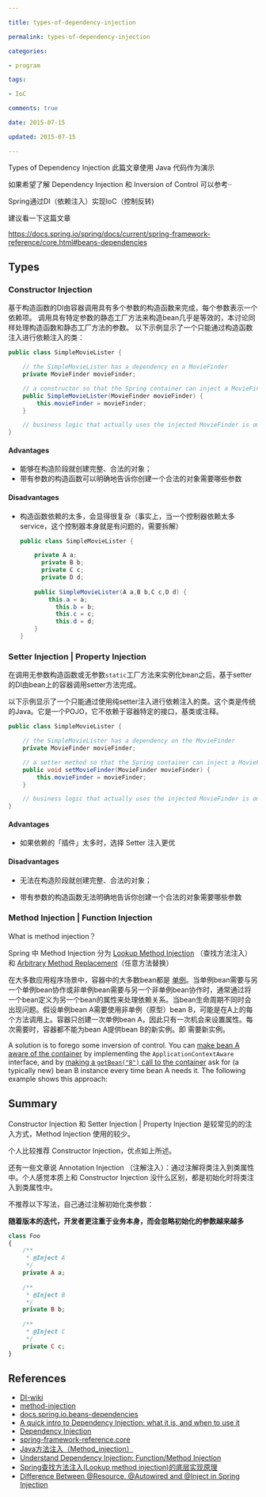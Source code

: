 ```yaml
---

title: types-of-dependency-injection

permalink: types-of-dependency-injection

categories:

- program

tags: 

- IoC

comments: true

date: 2015-07-15

updated: 2015-07-15

---
```


Types of Dependency Injection
此篇文章使用 Java 代码作为演示

如果希望了解 Dependency Injection 和  Inversion of Control 可以参考··

Spring通过DI（依赖注入）实现IoC（控制反转)

建议看一下这篇文章

https://docs.spring.io/spring/docs/current/spring-framework-reference/core.html#beans-dependencies

## Types

### Constructor Injection

基于构造函数的DI由容器调用具有多个参数的构造函数来完成，每个参数表示一个依赖项。 调用具有特定参数的静态工厂方法来构造bean几乎是等效的，本讨论同样处理构造函数和静态工厂方法的参数。 以下示例显示了一个只能通过构造函数注入进行依赖注入的类：

```java
public class SimpleMovieLister {

    // the SimpleMovieLister has a dependency on a MovieFinder
    private MovieFinder movieFinder;

    // a constructor so that the Spring container can inject a MovieFinder
    public SimpleMovieLister(MovieFinder movieFinder) {
        this.movieFinder = movieFinder;
    }

    // business logic that actually uses the injected MovieFinder is omitted...
}
```

#### Advantages

- 能够在构造阶段就创建完整、合法的对象；
- 带有参数的构造函数可以明确地告诉你创建一个合法的对象需要哪些参数

#### Disadvantages

- 构造函数依赖的太多，会显得很复杂（事实上，当一个控制器依赖太多service，这个控制器本身就是有问题的，需要拆解）

  ```java
  public class SimpleMovieLister {
  
      private A a;
  		private B b;
    	private C c;
    	private D d;
    
      public SimpleMovieLister(A a,B b,C c,D d) {
          this.a = a;
        	this.b = b;
        	this.c = c;
        	this.d = d;
      }
  }
  ```

  

### Setter Injection | Property Injection

在调用无参数构造函数或无参数`static`工厂方法来实例化bean之后，基于setter的DI由bean上的容器调用setter方法完成。

以下示例显示了一个只能通过使用纯setter注入进行依赖注入的类。这个类是传统的Java。它是一个POJO，它不依赖于容器特定的接口，基类或注释。

```java
public class SimpleMovieLister {

    // the SimpleMovieLister has a dependency on the MovieFinder
    private MovieFinder movieFinder;

    // a setter method so that the Spring container can inject a MovieFinder
    public void setMovieFinder(MovieFinder movieFinder) {
        this.movieFinder = movieFinder;
    }

    // business logic that actually uses the injected MovieFinder is omitted...
} 
```

#### Advantages

- 如果依赖的「插件」太多时，选择 Setter 注入更优

#### Disadvantages

- 无法在构造阶段就创建完整、合法的对象；

- 带有参数的构造函数无法明确地告诉你创建一个合法的对象需要哪些参数

  

### Method Injection | Function Injection 

What is method injection？

Spring 中 Method Injection 分为 [Lookup Method Injection](https://docs.spring.io/spring/docs/current/spring-framework-reference/core.html#beans-factory-lookup-method-injection) （查找方法注入）和 [Arbitrary Method Replacement](https://docs.spring.io/spring/docs/current/spring-framework-reference/core.html#beans-factory-arbitrary-method-replacement)（任意方法替换）

在大多数应用程序场景中，容器中的大多数bean都是 [单例](https://docs.spring.io/spring/docs/current/spring-framework-reference/core.html#beans-factory-scopes-singleton)。当单例bean需要与另一个单例bean协作或非单例bean需要与另一个非单例bean协作时，通常通过将一个bean定义为另一个bean的属性来处理依赖关系。当bean生命周期不同时会出现问题。假设单例bean A需要使用非单例（原型）bean B，可能是在A上的每个方法调用上。容器只创建一次单例bean A，因此只有一次机会来设置属性。每次需要时，容器都不能为bean A提供bean B的新实例。即 需要新实例。

A solution is to forego some inversion of control. You can [make bean A aware of the container](https://docs.spring.io/spring/docs/current/spring-framework-reference/core.html#beans-factory-aware) by implementing the `ApplicationContextAware` interface, and by [making a `getBean("B")` call to the container](https://docs.spring.io/spring/docs/current/spring-framework-reference/core.html#beans-factory-client) ask for (a typically new) bean B instance every time bean A needs it. The following example shows this approach:



## Summary

Constructor Injection 和 Setter Injection | Property Injection 是较常见的的注入方式，Method Injection 使用的较少。

个人比较推荐 Constructor Injection，优点如上所述。

还有一些文章说 Annotation Injection （注解注入）：通过注解将类注入到类属性中。个人感觉本质上和 Constructor Injection 没什么区别，都是初始化时将类注入到类属性中。

不推荐以下写法，自己通过注解初始化类参数：

**随着版本的迭代，开发者更注重于业务本身，而会忽略初始化的参数越来越多**

```php
class Foo
{
  	/**
     * @Inject A
     */
    private A a;
  
    /**
     * @Inject B
     */
    private B b;
  
    /**
     * @Inject C
     */
    private C c;
}
```



## References

- [DI-wiki](https://en.wikipedia.org/wiki/Dependency_injection)
- [method-injection](https://spring.io/blog/2004/08/06/method-injection/)
- [docs.spring.io.beans-dependencies](https://docs.spring.io/spring/docs/current/spring-framework-reference/core.html#beans-dependencies)
- [A quick intro to Dependency Injection: what it is, and when to use it](https://www.freecodecamp.org/news/a-quick-intro-to-dependency-injection-what-it-is-and-when-to-use-it-7578c84fa88f/)
- [Dependency Injection](https://www.tutorialsteacher.com/ioc/dependency-injection)
- [spring-framework-reference.core](https://docs.spring.io/spring/docs/current/spring-framework-reference/core.html)
- [Java方法注入（Method_injection）](http://www.qingpingshan.com/rjbc/java/255320.html)
- [Understand Dependency Injection: Function/Method Injection](https://www.c-sharpcorner.com/UploadFile/dacca2/understand-dependency-injection-functionmethod-injection/)
- [Spring查找方法注入(Lookup method injection)的底层实现原理](https://my.oschina.net/zudajun/blog/664659)
- [Difference Between @Resource, @Autowired and @Inject in Spring Injection](https://javabeat.net/difference-resource-autowired-inject-spring-injection/)